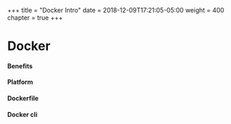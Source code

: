 +++
title = "Docker Intro"
date = 2018-12-09T17:21:05-05:00
weight = 400
chapter = true
+++

# Docker

#### Benefits
#### Platform
#### Dockerfile 
#### Docker cli